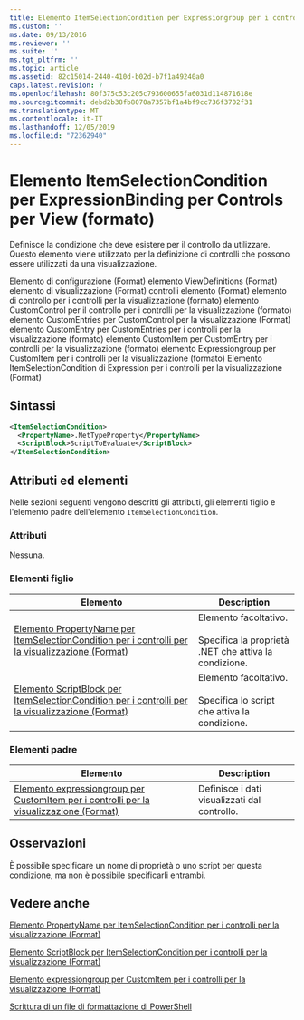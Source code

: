 ```yaml
---
title: Elemento ItemSelectionCondition per Expressiongroup per i controlli per la visualizzazione (Format) | Microsoft Docs
ms.custom: ''
ms.date: 09/13/2016
ms.reviewer: ''
ms.suite: ''
ms.tgt_pltfrm: ''
ms.topic: article
ms.assetid: 82c15014-2440-410d-b02d-b7f1a49240a0
caps.latest.revision: 7
ms.openlocfilehash: 80f375c53c205c793600655fa6031d114871618e
ms.sourcegitcommit: debd2b38fb8070a7357bf1a4bf9cc736f3702f31
ms.translationtype: MT
ms.contentlocale: it-IT
ms.lasthandoff: 12/05/2019
ms.locfileid: "72362940"
---
```

# <a name="itemselectioncondition-element-for-expressionbinding-for-controls-for-view-format"></a>Elemento ItemSelectionCondition per ExpressionBinding per Controls per View (formato)

Definisce la condizione che deve esistere per il controllo da utilizzare. Questo elemento viene utilizzato per la definizione di controlli che possono essere utilizzati da una visualizzazione.

Elemento di configurazione (Format) elemento ViewDefinitions (Format) elemento di visualizzazione (Format) controlli elemento (Format) elemento di controllo per i controlli per la visualizzazione (formato) elemento CustomControl per il controllo per i controlli per la visualizzazione (formato) elemento CustomEntries per CustomControl per la visualizzazione (Format) elemento CustomEntry per CustomEntries per i controlli per la visualizzazione (formato) elemento CustomItem per CustomEntry per i controlli per la visualizzazione (formato) elemento Expressiongroup per CustomItem per i controlli per la visualizzazione (formato) Elemento ItemSelectionCondition di Expression per i controlli per la visualizzazione (Format)

## <a name="syntax"></a>Sintassi

```xml
<ItemSelectionCondition>
  <PropertyName>.NetTypeProperty</PropertyName>
  <ScriptBlock>ScriptToEvaluate</ScriptBlock>
</ItemSelectionCondition>
```

## <a name="attributes-and-elements"></a>Attributi ed elementi

Nelle sezioni seguenti vengono descritti gli attributi, gli elementi figlio e l'elemento padre dell'elemento `ItemSelectionCondition`.

### <a name="attributes"></a>Attributi

Nessuna.

### <a name="child-elements"></a>Elementi figlio

|Elemento|Description|
|-------------|-----------------|
|[Elemento PropertyName per ItemSelectionCondition per i controlli per la visualizzazione (Format)](./propertyname-element-for-itemselectioncondition-for-controls-for-view-format.md)|Elemento facoltativo.<br /><br /> Specifica la proprietà .NET che attiva la condizione.|
|[Elemento ScriptBlock per ItemSelectionCondition per i controlli per la visualizzazione (Format)](./scriptblock-element-for-itemselectioncondition-for-controls-for-view-format.md)|Elemento facoltativo.<br /><br /> Specifica lo script che attiva la condizione.|

### <a name="parent-elements"></a>Elementi padre

|Elemento|Description|
|-------------|-----------------|
|[Elemento expressiongroup per CustomItem per i controlli per la visualizzazione (Format)](./expressionbinding-element-for-customitem-for-controls-for-view-format.md)|Definisce i dati visualizzati dal controllo.|

## <a name="remarks"></a>Osservazioni

È possibile specificare un nome di proprietà o uno script per questa condizione, ma non è possibile specificarli entrambi.

## <a name="see-also"></a>Vedere anche

[Elemento PropertyName per ItemSelectionCondition per i controlli per la visualizzazione (Format)](./propertyname-element-for-itemselectioncondition-for-controls-for-view-format.md)

[Elemento ScriptBlock per ItemSelectionCondition per i controlli per la visualizzazione (Format)](./scriptblock-element-for-itemselectioncondition-for-controls-for-view-format.md)

[Elemento expressiongroup per CustomItem per i controlli per la visualizzazione (Format)](./expressionbinding-element-for-customitem-for-controls-for-view-format.md)

[Scrittura di un file di formattazione di PowerShell](./writing-a-powershell-formatting-file.md)
